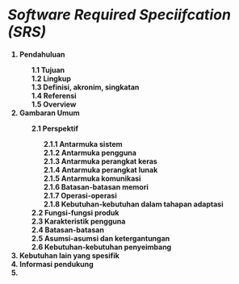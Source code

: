 <b>
<h1>
<i>Software Required Speciifcation (SRS)</i>
</h1>

<ol>
	<li>Pendahuluan</li>
		<ol>
			 1.1 Tujuan<br>
			 1.2 Lingkup<br> 
			 1.3 Definisi, akronim, singkatan<br>
			 1.4 Referensi<br>
			 1.5 Overview<br>
		</ol>
	<li>Gambaran Umum</li>
		<ol>
			2.1 Perspektif<br>
			<ol>
				2.1.1 Antarmuka sistem<br>
				2.1.2 Antarmuka pengguna<br>
				2.1.3 Antarmuka perangkat keras<br>
				2.1.4 Antarmuka perangkat lunak<br>
				2.1.5 Antarmuka komunikasi<br>
				2.1.6 Batasan-batasan memori<br>
				2.1.7 Operasi-operasi<br>
				2.1.8 Kebutuhan-kebutuhan dalam tahapan adaptasi<br></ol>
			2.2 Fungsi-fungsi produk<br>
			2.3 Karakteristik pengguna<br>
			2.4 Batasan-batasan<br>
			2.5 Asumsi-asumsi dan ketergantungan<br>
			2.6 Kebutuhan-kebutuhan penyeimbang
		</ol>
	<li>Kebutuhan lain yang spesifik</li>
	<li>Informasi pendukung<li>
</ol>